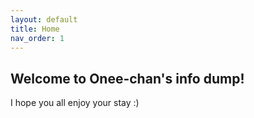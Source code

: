 ```yaml
---
layout: default
title: Home
nav_order: 1
---
```


## Welcome to Onee-chan's info dump!

I hope you all enjoy your stay :) 